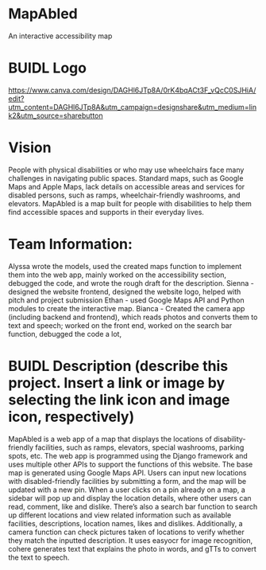 # MapAbled
An interactive accessibility map

# BUIDL Logo
https://www.canva.com/design/DAGHl6JTp8A/0rK4bqACt3F_vQcC0SJHiA/edit?utm_content=DAGHl6JTp8A&utm_campaign=designshare&utm_medium=link2&utm_source=sharebutton 

# Vision
People with physical disabilities or who may use wheelchairs face many challenges in navigating public spaces. Standard maps, such as Google Maps and Apple Maps, lack details on accessible areas and services for disabled persons, such as ramps, wheelchair-friendly washrooms, and elevators. MapAbled is a map built for people with disabilities to help them find accessible spaces and supports in their everyday lives.

# Team Information:
Alyssa wrote the models, used the created maps function to implement them into the web app, mainly worked on the accessibility section, debugged the code, and wrote the rough draft for the description.
Sienna - designed the website frontend, designed the website logo, helped with pitch and project submission
Ethan - used Google Maps API and Python modules to create the interactive map. 
Bianca - Created the camera app (including backend and frontend), which reads photos and converts them to text and speech; worked on the front end, worked on the search bar function, debugged the code a lot, 

# BUIDL Description (describe this project. Insert a link or image by selecting the link icon and image icon, respectively)
MapAbled is a web app of a map that displays the locations of disability-friendly facilities, such as ramps, elevators, special washrooms, parking spots, etc. The web app is programmed using the Django framework and uses multiple other APIs to support the functions of this website. The base map is generated using Google Maps API. Users can input new locations with disabled-friendly facilities by submitting a form, and the map will be updated with a new pin. When a user clicks on a pin already on a map, a sidebar will pop up and display the location details, where other users can read, comment, like and dislike. There’s also a search bar function to search up different locations and view related information such as available facilities, descriptions, location names, likes and dislikes. Additionally, a camera function can check pictures taken of locations to verify whether they match the inputted description. It uses easyocr for image recognition, cohere generates text that explains the photo in words, and gTTs to convert the text to speech.


